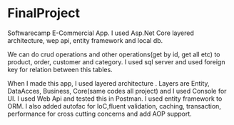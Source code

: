 # FinalProject
Softwarecamp E-Commercial App. I used Asp.Net Core layered architecture, wep api, entity framework and local db.

We can do crud operations and other operations(get by id, get all etc) to product, order, customer and category. I used sql server and used foreign key for relation between this tables.

When I made this app, I used layered architecture . Layers are Entity, DataAcces, Business, Core(same codes all project) and I used Console for UI. I used Web Api and tested this in Postman.
I used entity framework to ORM.
I also added autofac for IoC,fluent validation, caching, transaction, performance for cross cutting concerns and add AOP support.
